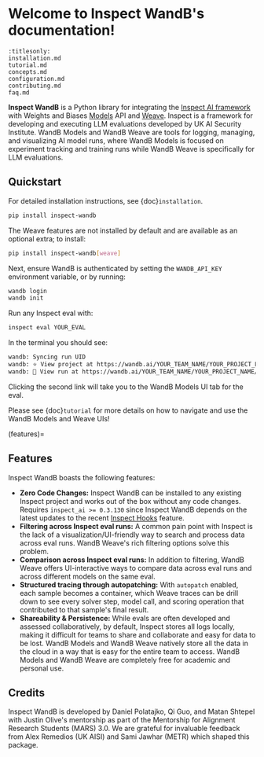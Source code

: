 # Welcome to Inspect WandB's documentation!

```{toctree}
:titlesonly:
installation.md
tutorial.md
concepts.md
configuration.md
contributing.md
faq.md
```

**Inspect WandB** is a Python library for integrating the [Inspect AI framework](https://inspect.aisi.org.uk/) with Weights and Biases [Models](https://wandb.ai/site/models/) API and [Weave](https://wandb.ai/site/weave/).
Inspect is a framework for developing and executing LLM evaluations developed by UK AI Security Institute.
WandB Models and WandB Weave are tools for logging, managing, and visualizing AI model runs, where WandB Models is focused on experiment tracking and training runs while WandB Weave is specifically for LLM evaluations.

## Quickstart

For detailed installation instructions, see {doc}`installation`.
```bash
pip install inspect-wandb
```

The Weave features are not installed by default and are available as an optional extra; to install:
```bash
pip install inspect-wandb[weave]
```

Next, ensure WandB is authenticated by setting the `WANDB_API_KEY` environment variable, or by running:
```bash
wandb login
wandb init
```

Run any Inspect eval with:
```bash
inspect eval YOUR_EVAL     
```

In the terminal you should see:
```bash
wandb: Syncing run UID
wandb: ⭐️ View project at https://wandb.ai/YOUR_TEAM_NAME/YOUR_PROJECT_NAME
wandb: 🚀 View run at https://wandb.ai/YOUR_TEAM_NAME/YOUR_PROJECT_NAME/runs/UID
```

Clicking the second link will take you to the WandB Models UI tab for the eval.

Please see {doc}`tutorial` for more details on how to navigate and use the WandB Models and Weave UIs!

(features)=
## Features
Inspect WandB boasts the following features:
* **Zero Code Changes:** Inspect WandB can be installed to any existing Inspect project and works out of the box without any code changes. Requires `inspect_ai >= 0.3.130` since Inspect WandB depends on the latest updates to the recent [Inspect Hooks](https://inspect.aisi.org.uk/extensions.html#hooks) feature.
* **Filtering across Inspect eval runs:** A common pain point with Inspect is the lack of a visualization/UI-friendly way to search and process data across eval runs. WandB Weave's rich filtering options solve this problem.
* **Comparison across Inspect eval runs:** In addition to filtering, WandB Weave offers UI-interactive ways to compare data across eval runs and across different models on the same eval.
* **Structured tracing through autopatching:** With `autopatch` enabled, each sample becomes a container, which Weave traces can be drill down to see every solver step, model call, and scoring operation that contributed to that sample's final result.
* **Shareability & Persistence:** While evals are often developed and assessed collaboratively, by default, Inspect stores all logs locally, making it difficult for teams to share and collaborate and easy for data to be lost. WandB Models and WandB Weave natively store all the data in the cloud in a way that is easy for the entire team to access. WandB Models and WandB Weave are completely free for academic and personal use.


## Credits
Inspect WandB is developed by Daniel Polatajko, Qi Guo, and Matan Shtepel with Justin Olive's mentorship as part of the Mentorship for Alignment Research Students (MARS) 3.0.
We are grateful for invaluable feedback from Alex Remedios (UK AISI) and Sami Jawhar (METR) which shaped this package. 